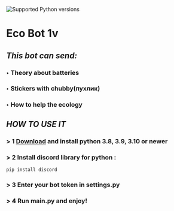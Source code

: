 </p>
<p align="left">
 </a>
 <img src="https://img.shields.io/pypi/pyversions/so-vits-svc-fork.svg?style=flat-square&logo=python&amp;logoColor=fff" alt="Supported Python versions">
</p>

# Eco Bot 1v
##   *This bot can send:*
### ‣ Theory about batteries
### ‣ Stickers with chubby(пухлик)
### ‣ How to help the ecology
## ***HOW TO USE IT***
### > 1 [Download](https://www.python.org/downloads/) and install python 3.8, 3.9, 3.10 or newer
### > 2 Install discord library for python : 
```shell
pip install discord
```
### > 3 Enter your bot token in settings.py
### > 4 Run main.py and enjoy!
